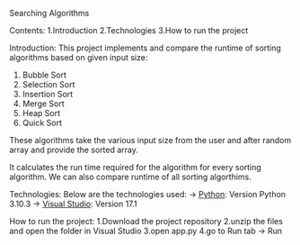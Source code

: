 Searching Algorithms

Contents:
1.Introduction
2.Technologies
3.How to run the project

Introduction:
This project implements and compare the runtime of sorting algorithms based on given input size:
1. Bubble Sort
2. Selection Sort
3. Insertion Sort 
4. Merge Sort
5. Heap Sort
6. Quick Sort

These algorithms take the various input size from the user and after random array and provide the sorted array.

It calculates the run time required for the algorithm for every sorting algorithm. We can also compare runtime of all sorting algorthims. 

Technologies: 
Below are the technologies used:
-> [Python](https://www.python.org/downloads/): Version Python 3.10.3
-> [Visual Studio](https://visualstudio.microsoft.com/): Version 17.1

How to run the project:
1.Download the project repository 
2.unzip the files and open the folder in Visual Studio
3.open app.py
4.go to Run tab -> Run
